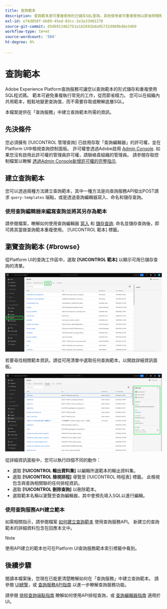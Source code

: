 ```yaml
---
title: 查詢範本
description: 查詢範本是可重複使用的已儲存SQL查詢，其他使用者可重複使用以節省時間和精力。 它們可以使用查詢編輯器或查詢服務API建立，並可用於所有Experience Platform資料集。
exl-id: e74d058f-bb89-45ed-83cc-2e3a33401270
source-git-commit: d5d69134627b1a162691bda95732d989bd6e3469
workflow-type: tm+mt
source-wordcount: '504'
ht-degree: 0%

---
```


# 查詢範本

Adobe Experience Platform查詢服務可讓您以查詢範本的形式儲存和重複使用SQL程式碼。 範本可避免重複執行常見的工作，從而節省精力。 您可以在組織內共用範本，輕鬆地變更查詢值，而不需要存取或瞭解底層SQL。

本檔案提供在「查詢服務」中建立查詢範本所需的資訊。

## 先決條件

您必須擁有 [!UICONTROL 管理查詢] 已啟用存取「查詢編輯器」的許可權，並在Platform UI中檢視查詢控制面板。 許可權會透過Adobe啟用 [Admin Console](https://adminconsole.adobe.com/). 如果您沒有啟用此許可權的管理員許可權，請聯絡貴組織的管理員。 請參閱存取控制檔案以瞭解 [透過Admin Console新增許可權的完整指示](../../access-control/home.md).

## 建立查詢範本

您可以透過兩種方法建立查詢範本，其中一種方法是向查詢服務API發出POST請求 `query-templates` 端點，或是透過查詢編輯器寫入、命名和儲存查詢。

### 使用查詢編輯器來編寫查詢並將其另存為範本

請參閱檔案，瞭解如何使用查詢編輯器 [寫入](./user-guide.md#query-authoring) 和 [儲存查詢](./user-guide.md#saving-queries). 命名並儲存查詢後，即可將其當做查詢範本重複使用。 [!UICONTROL 範本] 標籤。

## 瀏覽查詢範本 {#browse}

從Platform UI的查詢工作區中，選取 **[!UICONTROL 範本]** 以顯示可用已儲存查詢的清單。

![會反白顯示「範本」標籤的查詢工作區。](../images/ui/query-templates/query-templates.png)

若要尋找相關範本資訊，請從可用清單中選取任何查詢範本，以開啟詳細資訊面板。

![查詢ID為反白的查詢工作區中的詳細資訊面板。](../images/ui/query-templates/details-panel.png)

從詳細資訊面板中，您可以執行四個不同的動作：

* 選取 **[!UICONTROL 輸出資料集]** 以編輯所選範本的輸出資料集。
* 選取 **[!UICONTROL 檢視排程]** 導覽至 [!UICONTROL 時程表] 標籤。 此檢視包含與查詢相關聯的任何排程資訊。
* 選取 **[!UICONTROL 刪除查詢]** 以刪除範本。
* 選取範本名稱以瀏覽至查詢編輯器，其中會預先填入SQL以進行編輯。

### 使用查詢服務API建立範本

如需相關指示，請參閱檔案 [如何建立查詢範本](../api/query-templates.md#create-a-query-template) 使用查詢服務API。 新建立的查詢範本的詳細資料包含在回應本文中。

>[!NOTE]
>
>使用API建立的範本也可在Platform UI查詢服務範本索引標籤中看到。

## 後續步驟

閱讀本檔案後，您現在已能更清楚瞭解如何在「查詢服務」中建立查詢範本。 請參閱 [UI總覽](./overview.md)，或 [查詢服務API指南](../api/getting-started.md) 以進一步瞭解查詢服務功能。

請參閱 [排程查詢端點指南](../api/scheduled-queries.md) 瞭解如何使用API排程查詢，或 [查詢編輯器指南](./user-guide.md#scheduled-queries) 適用於UI。
